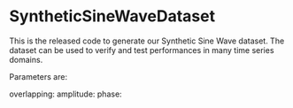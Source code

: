 # SyntheticSineWaveDataset
This is the released code to generate our Synthetic Sine Wave dataset. The dataset can be used to verify and test performances in many time series domains.

Parameters are: 

overlapping:
amplitude:
phase:

